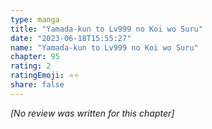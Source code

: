 ```yaml
---
type: manga
title: "Yamada-kun to Lv999 no Koi wo Suru"
date: "2023-06-18T15:55:27"
name: "Yamada-kun to Lv999 no Koi wo Suru"
chapter: 95
rating: 2
ratingEmoji: ⭐️⭐️
share: false
---
```


*[No review was written for this chapter]*
